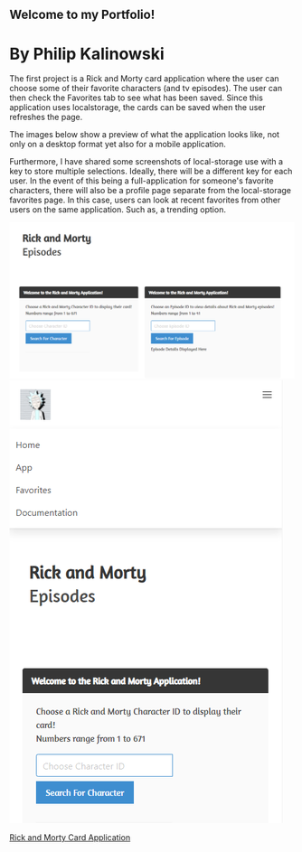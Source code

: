 ## Welcome to my Portfolio!
# By Philip Kalinowski

The first project is a Rick and Morty card application where the user can choose some of their favorite characters (and tv episodes). The user can then check the Favorites tab to see what has been saved. Since this application uses localstorage, the cards can be saved when the user refreshes the page.

The images below show a preview of what the application looks like, not only on a desktop format yet also for a mobile application.

Furthermore, I have shared some screenshots of local-storage use with a key to store multiple selections. Ideally, there will be a different key for each user. In the event of this being a full-application for someone's favorite characters, there will also be a profile page separate from the local-storage favorites page. In this case, users can look at recent favorites from other users on the same application. Such as, a trending option.


![](images/desktopApp.png)
![](images/mobileApp.png)

[Rick and Morty Card Application](https://people.rit.edu/pak5559/projects/Project2/app.html)



